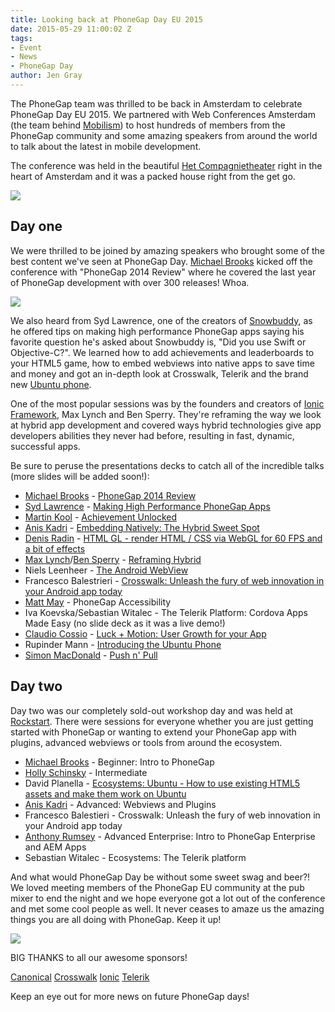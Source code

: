 ```yaml
---
title: Looking back at PhoneGap Day EU 2015
date: 2015-05-29 11:00:02 Z
tags:
- Event
- News
- PhoneGap Day
author: Jen Gray
---
```


The PhoneGap team was thrilled to be back in Amsterdam to celebrate PhoneGap Day EU 2015. We partnered with Web Conferences Amsterdam (the team behind [Mobilism](http://mobilism.nl/2015)) to host hundreds of members from the PhoneGap community and some amazing speakers from around the world to talk about the latest in mobile development.

The conference was held in the beautiful [Het Compagnietheater](http://www.compagnietheater.nl/compagnietheater.html) right in the heart of Amsterdam and it was a packed house right from the get go.

![](/blog/uploads/2015-05/pgday-eu-registration.jpeg)

## Day one

We were thrilled to be joined by amazing speakers who brought some of the best content we've seen at PhoneGap Day. [Michael Brooks](https://twitter.com/mwbrooks) kicked off the conference with "PhoneGap 2014 Review" where he covered the last year of PhoneGap development with over 300 releases! Whoa.

![](/blog/uploads/2015-05/pgday-eu-phonegap-2014-review.jpeg)

We also heard from Syd Lawrence, one of the creators of [Snowbuddy](http://snowbuddyhq.com/), as he offered tips on making high performance PhoneGap apps saying his favorite question he's asked about Snowbuddy is, "Did you use Swift or Objective-C?". We learned how to add achievements and leaderboards to your HTML5 game, how to embed webviews into native apps to save time and money and got an in-depth look at Crosswalk, Telerik and the brand new [Ubuntu phone](https://phonegap.com/blog/2015/05/11/phonegap-day-eu-2015-sponsors/).

One of the most popular sessions was by the founders and creators of [Ionic Framework](http://ionicframework.com/), Max Lynch and Ben Sperry. They're reframing the way we look at hybrid app development and covered ways hybrid technologies give app developers abilities they never had before, resulting in fast, dynamic, successful apps.

Be sure to peruse the presentations decks to catch all of the incredible talks (more slides will be added soon!):

- [Michael Brooks](https://twitter.com/mwbrooks) - [PhoneGap 2014 Review](http://www.slideshare.net/mwbrooks/phonegap-daymwbrooks)
- [Syd Lawrence](https://twitter.com/sydlawrence) - [Making High Performance PhoneGap Apps](http://www.slideshare.net/sydlawrence/high-performance-phonegap-apps)
- [Martin Kool](https://twitter.com/mrtnkl) - [Achievement Unlocked](https://docs.google.com/presentation/d/1dKUvDuPFhj0DnoNAB55wE9923itmHKf0FAGFptMf6FQ/pub?start=false&loop=false&delayms=3000&slide=id.p)
- [Anis Kadri](https://twitter.com/aniskadri) - [Embedding Natively: The Hybrid Sweet Spot](https://docs.google.com/presentation/d/1k9G05Q0Z4y2mgoJsH019Zh1GMZy8tEWk0zvHyxskKYo/edit#slide=id.p)
- [Denis Radin](https://twitter.com/PixelsCommander) - [HTML GL - render HTML / CSS via WebGL for 60 FPS and a bit of effects](http://www.slideshare.net/DenisRadin/html-gl-2)
- [Max Lynch](https://twitter.com/maxlynch)/[Ben Sperry](https://twitter.com/benjsperry) - [Reframing Hybrid](http://www.slideshare.net/BenSperry/reframing-hybrid-48859060)
- Niels Leenheer - [The Android WebView](https://speakerdeck.com/nielsleenheer/the-android-webview-at-phonegap-day)
- Francesco Balestrieri - [Crosswalk: Unleash the fury of web innovation in your Android app today](https://www.dropbox.com/s/cqfztflztw4p49c/Crosswalk%20Phonegap%20Day%20EU.pdf?dl=0)
- [Matt May](https://twitter.com/mattmay) - PhoneGap Accessibility
- Iva Koevska/Sebastian Witalec - The Telerik Platform: Cordova Apps Made Easy (no slide deck as it was a live demo!)
- [Claudio Cossio](https://twitter.com/ccossio) - [Luck + Motion: User Growth for your App](http://www.slideshare.net/ccossio/phone-gap-day-europe-2015)
- Rupinder Mann - [Introducing the Ubuntu Phone](https://docs.google.com/presentation/d/1_Ofn0XndfTpfJ6WzsaqZftIOqxP5ni6ptmmN4W2BwCU/edit#slide=id.g2bd72ddee_2_2)
- [Simon MacDonald](https://twitter.com/macdonst) - [Push n' Pull](http://slides.com/simonmacdonald/deck#/)

## Day two

Day two was our completely sold-out workshop day and was held at [Rockstart](http://www.rockstart.com/spaces/events-space/). There were sessions for everyone whether you are just getting started with PhoneGap or wanting to extend your PhoneGap app with plugins, advanced webviews or tools from around the ecosystem.

- [Michael Brooks](https://twitter.com/mwbrooks) - Beginner: Intro to PhoneGap
- [Holly Schinsky](https://twitter.com/devgirlFL) - Intermediate
- David Planella - [Ecosystems: Ubuntu - How to use existing HTML5 assets and make them work on Ubuntu](https://docs.google.com/presentation/d/1vI6VHtsKkMmso0srAeIgANRzQpTT8gl_nOUrx67AvRA/edit#slide=id.p)
- [Anis Kadri](https://twitter.com/aniskadri) - Advanced: Webviews and Plugins
- Francesco Balestieri - Crosswalk: Unleash the fury of web innovation in your Android app today
- [Anthony Rumsey](https://twitter.com/planetrumsey) - Advanced Enterprise: Intro to PhoneGap Enterprise and AEM Apps
- Sebastian Witalec - Ecosystems: The Telerik platform

And what would PhoneGap Day be without some sweet swag and beer?!
We loved meeting members of the PhoneGap EU community at the pub mixer to end the night and we hope everyone got a lot out of the conference and met some cool people as well. It never ceases to amaze us the amazing things you are all doing with PhoneGap. Keep it up!

![](/blog/uploads/2015-05/pgday-eu-shirts.jpeg)

BIG THANKS to all our awesome sponsors!

[Canonical](http://www.canonical.com/)
[Crosswalk](https://crosswalk-project.org/)
[Ionic](http://ionicframework.com/)
[Telerik](http://www.telerik.com/)

Keep an eye out for more news on future PhoneGap days!

